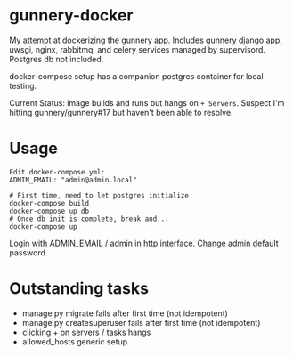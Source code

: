 # gunnery-docker

My attempt at dockerizing the gunnery app.  Includes gunnery django app, uwsgi, nginx, rabbitmq, and celery services managed by supervisord.  Postgres db not included.

docker-compose setup has a companion postgres container for local testing.

Current Status: image builds and runs but hangs on `+ Servers`.  Suspect I'm hitting gunnery/gunnery#17 but haven't been able to resolve.

# Usage

```
Edit docker-compose.yml:
ADMIN_EMAIL: "admin@admin.local"

# First time, need to let postgres initialize
docker-compose build
docker-compose up db
# Once db init is complete, break and...
docker-compose up
```
Login with ADMIN_EMAIL / admin in http interface.
Change admin default password.

# Outstanding tasks

 * manage.py migrate fails after first time (not idempotent)
 * manage.py createsuperuser fails after first time (not idempotent)
 * clicking + on servers / tasks hangs
 * allowed_hosts generic setup

